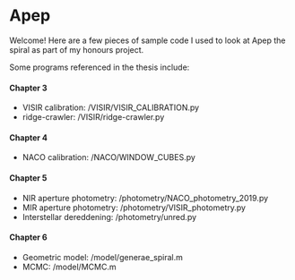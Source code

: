 # Apep
Welcome! Here are a few pieces of sample code I used to look at Apep the spiral as part of my honours project. 

Some programs referenced in the thesis include:

#### Chapter 3
- VISIR calibration: /VISIR/VISIR_CALIBRATION.py
- ridge-crawler: /VISIR/ridge-crawler.py

#### Chapter 4
- NACO calibration: /NACO/WINDOW_CUBES.py

#### Chapter 5
- NIR aperture photometry: /photometry/NACO_photometry_2019.py
- MIR aperture photometry: /photometry/VISIR_photometry.py
- Interstellar dereddening: /photometry/unred.py

#### Chapter 6
- Geometric model: /model/generae_spiral.m
- MCMC: /model/MCMC.m

